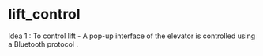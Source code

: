 # lift_control
Idea 1 : To control lift - A pop-up interface of the elevator is controlled using a Bluetooth protocol .
